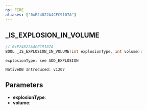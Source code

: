 ```yaml
---
ns: FIRE
aliases: ["0xE24822A4CFC9107A"]
---
```

## _IS_EXPLOSION_IN_VOLUME

```c
// 0xE24822A4CFC9107A
BOOL _IS_EXPLOSION_IN_VOLUME(int explosionType, int volume);
```

```
explosionType: see ADD_EXPLOSION

NativeDB Introduced: v1207
```

## Parameters
* **explosionType**:
* **volume**:
